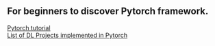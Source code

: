 ## For beginners to discover Pytorch framework.  

[Pytorch tutorial](https://adventuresinmachinelearning.com/pytorch-tutorial-deep-learning/)  
[List of DL Projects implemented in Pytorch](https://www.ritchieng.com/the-incredible-pytorch/)  
